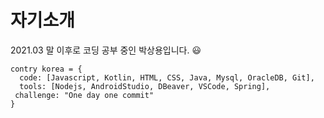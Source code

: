# 자기소개

2021.03 말 이후로 코딩 공부 중인 박상용입니다. :smiley:

```
contry korea = {
  code: [Javascript, Kotlin, HTML, CSS, Java, Mysql, OracleDB, Git],
  tools: [Nodejs, AndroidStudio, DBeaver, VSCode, Spring],
 challenge: "One day one commit"
}
```